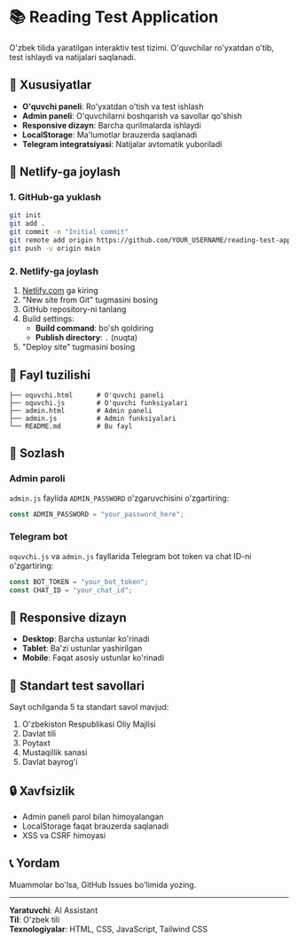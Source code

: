 # 📚 Reading Test Application

O'zbek tilida yaratilgan interaktiv test tizimi. O'quvchilar ro'yxatdan o'tib, test ishlaydi va natijalari saqlanadi.

## 🌟 Xususiyatlar

- **O'quvchi paneli**: Ro'yxatdan o'tish va test ishlash
- **Admin paneli**: O'quvchilarni boshqarish va savollar qo'shish
- **Responsive dizayn**: Barcha qurilmalarda ishlaydi
- **LocalStorage**: Ma'lumotlar brauzerda saqlanadi
- **Telegram integratsiyasi**: Natijalar avtomatik yuboriladi

## 🚀 Netlify-ga joylash

### 1. GitHub-ga yuklash
```bash
git init
git add .
git commit -m "Initial commit"
git remote add origin https://github.com/YOUR_USERNAME/reading-test-app.git
git push -u origin main
```

### 2. Netlify-ga joylash
1. [Netlify.com](https://netlify.com) ga kiring
2. "New site from Git" tugmasini bosing
3. GitHub repository-ni tanlang
4. Build settings:
   - **Build command**: bo'sh qoldiring
   - **Publish directory**: `.` (nuqta)
5. "Deploy site" tugmasini bosing

## 📁 Fayl tuzilishi

```
├── oquvchi.html      # O'quvchi paneli
├── oquvchi.js        # O'quvchi funksiyalari
├── admin.html        # Admin paneli
├── admin.js          # Admin funksiyalari
└── README.md         # Bu fayl
```

## 🔧 Sozlash

### Admin paroli
`admin.js` faylida `ADMIN_PASSWORD` o'zgaruvchisini o'zgartiring:
```javascript
const ADMIN_PASSWORD = "your_password_here";
```

### Telegram bot
`oquvchi.js` va `admin.js` fayllarida Telegram bot token va chat ID-ni o'zgartiring:
```javascript
const BOT_TOKEN = "your_bot_token";
const CHAT_ID = "your_chat_id";
```

## 📱 Responsive dizayn

- **Desktop**: Barcha ustunlar ko'rinadi
- **Tablet**: Ba'zi ustunlar yashirilgan
- **Mobile**: Faqat asosiy ustunlar ko'rinadi

## 🎯 Standart test savollari

Sayt ochilganda 5 ta standart savol mavjud:
1. O'zbekiston Respublikasi Oliy Majlisi
2. Davlat tili
3. Poytaxt
4. Mustaqillik sanasi
5. Davlat bayrog'i

## 🔒 Xavfsizlik

- Admin paneli parol bilan himoyalangan
- LocalStorage faqat brauzerda saqlanadi
- XSS va CSRF himoyasi

## 📞 Yordam

Muammolar bo'lsa, GitHub Issues bo'limida yozing.

---

**Yaratuvchi**: AI Assistant  
**Til**: O'zbek tili  
**Texnologiyalar**: HTML, CSS, JavaScript, Tailwind CSS 